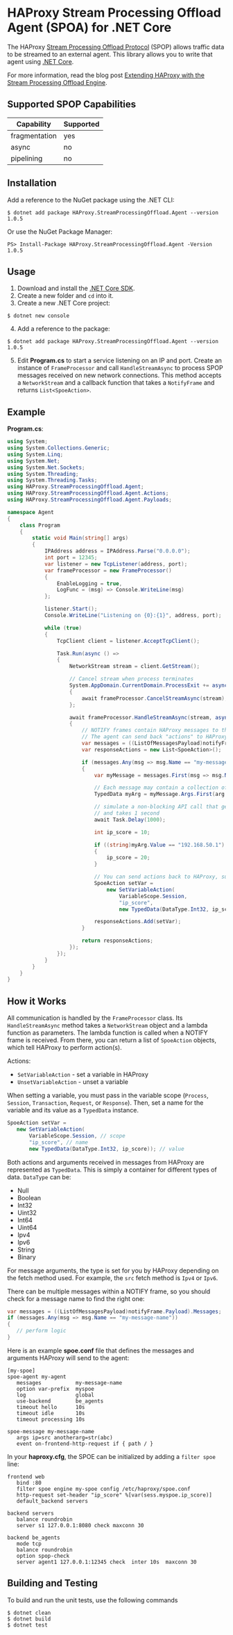 # HAProxy Stream Processing Offload Agent (SPOA) for .NET Core

The HAProxy [Stream Processing Offload Protocol](https://github.com/haproxy/haproxy/blob/master/doc/SPOE.txt) (SPOP) allows traffic data to be streamed to an external agent. This library allows you to write that agent using [.NET Core](https://dotnet.microsoft.com/learn/dotnet/what-is-dotnet).

For more information, read the blog post [Extending HAProxy with the Stream Processing Offload Engine](https://www.haproxy.com/blog/extending-haproxy-with-the-stream-processing-offload-engine/).

## Supported SPOP Capabilities

| Capability    | Supported |
|---------------|-----------|
| fragmentation | yes       |
| async         | no        |
| pipelining    | no        |

## Installation

Add a reference to the NuGet package using the .NET CLI:

```
$ dotnet add package HAProxy.StreamProcessingOffload.Agent --version 1.0.5 
```

Or use the NuGet Package Manager:

```
PS> Install-Package HAProxy.StreamProcessingOffload.Agent -Version 1.0.5
```

## Usage

1. Download and install the [.NET Core SDK](https://dotnet.microsoft.com/download).
2. Create a new folder and `cd` into it.
3. Create a new .NET Core project:
```
$ dotnet new console
```
4. Add a reference to the package:
```
$ dotnet add package HAProxy.StreamProcessingOffload.Agent --version 1.0.5
```
5. Edit **Program.cs** to start a service listening on an IP and port. Create an instance of `FrameProcessor` and call `HandleStreamAsync` to process SPOP messages received on new network connections. This method accepts a `NetworkStream` and a callback function that takes a `NotifyFrame` and returns `List<SpoeAction>`.

## Example 

**Program.cs**:

```C#
using System;
using System.Collections.Generic;
using System.Linq;
using System.Net;
using System.Net.Sockets;
using System.Threading;
using System.Threading.Tasks;
using HAProxy.StreamProcessingOffload.Agent;
using HAProxy.StreamProcessingOffload.Agent.Actions;
using HAProxy.StreamProcessingOffload.Agent.Payloads;

namespace Agent
{
    class Program
    {
        static void Main(string[] args)
        {
            IPAddress address = IPAddress.Parse("0.0.0.0");
            int port = 12345;
            var listener = new TcpListener(address, port);
            var frameProcessor = new FrameProcessor()
            {
                EnableLogging = true,
                LogFunc = (msg) => Console.WriteLine(msg)
            };

            listener.Start();
            Console.WriteLine("Listening on {0}:{1}", address, port);

            while (true)
            {
                TcpClient client = listener.AcceptTcpClient();

                Task.Run(async () =>
                {
                    NetworkStream stream = client.GetStream();

                    // Cancel stream when process terminates
                    System.AppDomain.CurrentDomain.ProcessExit += async (sender, e) =>
                    {
                        await frameProcessor.CancelStreamAsync(stream);
                    };

                    await frameProcessor.HandleStreamAsync(stream, async (notifyFrame) =>
                    {
                        // NOTIFY frames contain HAProxy messages to the agent.
                        // The agent can send back "actions" to HAProxy via ACK frames.
                        var messages = ((ListOfMessagesPayload)notifyFrame.Payload).Messages;
                        var responseActions = new List<SpoeAction>();

                        if (messages.Any(msg => msg.Name == "my-message-name"))
                        {
                            var myMessage = messages.First(msg => msg.Name == "my-message-name");

                            // Each message may contain a collection of arguments, which hold the data.
                            TypedData myArg = myMessage.Args.First(arg => arg.Key == "ip").Value; 

                            // simulate a non-blocking API call that gets the IP score
                            // and takes 1 second
                            await Task.Delay(1000);

                            int ip_score = 10;

                            if ((string)myArg.Value == "192.168.50.1")
                            {
                                ip_score = 20;
                            }

                            // You can send actions back to HAProxy, such as setting a variable.
                            SpoeAction setVar = 
                                new SetVariableAction(
                                    VariableScope.Session, 
                                    "ip_score", 
                                    new TypedData(DataType.Int32, ip_score));

                            responseActions.Add(setVar);
                        }

                        return responseActions;
                    });
                });
            }
        }
    }
}
```

## How it Works

All communication is handled by the `FrameProcessor` class. Its `HandleStreamAsync` method takes a `NetworkStream` object and a lambda function as parameters. The lambda function is called when a NOTIFY frame is received. From there, you can return a list of `SpoeAction` objects, which tell HAProxy to perform action(s).

Actions:

* `SetVariableAction` - set a variable in HAProxy
* `UnsetVariableAction` - unset a variable

When setting a variable, you must pass in the variable scope (`Process`, `Session`, `Transaction`, `Request`, or `Response`). Then, set a name for the variable and its value as a `TypedData` instance.

```C#
SpoeAction setVar = 
   new SetVariableAction(
       VariableScope.Session, // scope
       "ip_score", // name
       new TypedData(DataType.Int32, ip_score)); // value
```

Both actions and arguments received in messages from HAProxy are represented as `TypedData`. This is simply a container for different types of data. `DataType` can be:

* Null
* Boolean
* Int32
* Uint32
* Int64
* Uint64
* Ipv4
* Ipv6
* String
* Binary

For message arguments, the type is set for you by HAProxy depending on the fetch method used. For example, the `src` fetch method is `Ipv4` or `Ipv6`.

There can be multiple messages within a NOTIFY frame, so you should check for a message name to find the right one:

```C#
var messages = ((ListOfMessagesPayload)notifyFrame.Payload).Messages;
if (messages.Any(msg => msg.Name == "my-message-name"))
{
   // perform logic
}
```

Here is an example **spoe.conf** file that defines the messages and arguments HAProxy will send to the agent:

```
[my-spoe]
spoe-agent my-agent
   messages           my-message-name
   option var-prefix  myspoe
   log                global
   use-backend        be_agents
   timeout hello      10s
   timeout idle       10s
   timeout processing 10s

spoe-message my-message-name
   args ip=src anotherarg=str(abc)
   event on-frontend-http-request if { path / }
```

In your **haproxy.cfg**, the SPOE can be initialized by adding a `filter spoe` line:

```
frontend web
   bind :80
   filter spoe engine my-spoe config /etc/haproxy/spoe.conf
   http-request set-header "ip_score" %[var(sess.myspoe.ip_score)]
   default_backend servers

backend servers
   balance roundrobin
   server s1 127.0.0.1:8080 check maxconn 30

backend be_agents
   mode tcp
   balance roundrobin
   option spop-check
   server agent1 127.0.0.1:12345 check  inter 10s  maxconn 30
```

## Building and Testing

To build and run the unit tests, use the following commands

```shell
$ dotnet clean
$ dotnet build
$ dotnet test
```